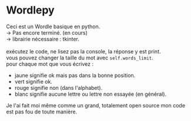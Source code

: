 # Wordlepy

Ceci est un Wordle basique en python. <br>
-> Pas encore terminé. (en cours) <br> 
-> librairie nécessaire : tkinter.<br><br>
exécutez le code, ne lisez pas la console, la réponse y est print. <br>
vous pouvez changer la taille du mot avec `self.words_limit`. <br>
pour chaque mot que vous écrivez : <br>
- jaune signifie ok mais pas dans la bonne position.
- vert signifie ok.
- rouge signifie non (dans l'alphabet).
- blanc signifie aucune lettre ou lettre non essayée (en général).

Je l'ai fait moi même comme un grand, totalement open source mon code est pas fou de toute manière.
